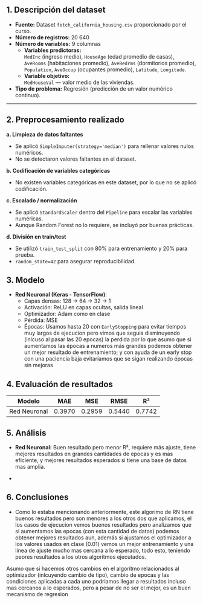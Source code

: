 ## 1. Descripción del dataset

- **Fuente:** Dataset `fetch_california_housing.csv` proporcionado por el curso.
- **Número de registros:** 20 640
- **Número de variables:** 9 columnas
  - **Variables predictoras:**  
    `MedInc` (ingreso medio), `HouseAge` (edad promedio de casas),  
    `AveRooms` (habitaciones promedio), `AveBedrms` (dormitorios promedio),  
    `Population`, `AveOccup` (ocupantes promedio), `Latitude`, `Longitude`.
  - **Variable objetivo:**  
    `MedHouseVal` — valor medio de las viviendas.
- **Tipo de problema:** Regresión (predicción de un valor numérico continuo).

---

## 2. Preprocesamiento realizado

**a. Limpieza de datos faltantes**  
- Se aplicó `SimpleImputer(strategy='median')` para rellenar valores nulos numéricos.
- No se detectaron valores faltantes en el dataset.

**b. Codificación de variables categóricas**  
- No existen variables categóricas en este dataset, por lo que no se aplicó codificación.

**c. Escalado / normalización**  
- Se aplicó `StandardScaler` dentro del `Pipeline` para escalar las variables numéricas.
- Aunque Random Forest no lo requiere, se incluyó por buenas prácticas.

**d. División en train/test**  
- Se utilizó `train_test_split` con 80% para entrenamiento y 20% para prueba.
- `random_state=42` para asegurar reproducibilidad.

## 3. Modelo
- **Red Neuronal (Keras - TensorFlow)**:
  - Capas densas: 128 → 64 → 32 → 1
  - Activación: ReLU en capas ocultas, salida lineal
  - Optimizador: Adam como en clase
  - Pérdida: MSE
  - Épocas: Usamos hasta 20 con `EarlyStopping` para evitar tiempos muy largos de ejecucion pero vimos que seguia disminuyendo (inlcuso al pasar las 20 epocas) la perdida por lo que asumo que si aumentamos las épocas a numeros más grandes podemos obtener un mejor resultado de entrenamiento; y con ayuda de un early stop con una paciencia baja evitariamos que se sigan realizando épocas sin mejoras

## 4. Evaluación de resultados

| Modelo           | MAE   | MSE   | RMSE  | R²   |
|------------------|-------|-------|-------|------|
| Red Neuronal     | 0.3970 | 0.2959 | 0.5440 | 0.7742 |


## 5. Análisis
- **Red Neuronal:** Buen resultado pero menor R², requiere más ajuste, tiene mejores resultados en grandes cantidades de epocas y es mas eficiente, y mejores resultados esperados si tiene una base de datos mas amplia.

- 
## 6. Conclusiones
- Como lo estaba mencionando anteriormente, este algorimo de RN tiene buenos resultados pero son menores a los otros dos que aplicamos, el los casos de ejecucion vemos buenos resultados pero analizamos que si aumentamos las epocas (con esta cantidad de datos) podemos obtener mejores resultados aun, además si ajustamos el optimizador a los valores usados en clase (0.01) vemos un mejor entrenamiento y una linea de ajuste mucho mas cercana a lo esperado, todo esto, teniendo peores resultados a los otros algoritmos ejecutados. 

Asumo que si hacemos otros cambios en el algoritmo relacionados al optimizador (inlcuyendo cambio de tipo), cambio de epocas y las condiciones aplicadas a cada uno podriamos llegar a resultados incluso mas cercanos a lo esperados, pero a pesar de no ser el mejor, es un buen mecanismo de regresion


